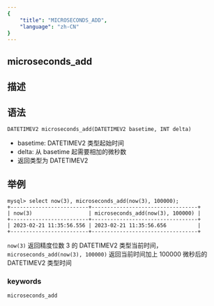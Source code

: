 ```yaml
---
{
    "title": "MICROSECONDS_ADD",
    "language": "zh-CN"
}
---
```


## microseconds_add
## 描述
## 语法

`DATETIMEV2 microseconds_add(DATETIMEV2 basetime, INT delta)`
- basetime: DATETIMEV2 类型起始时间
- delta: 从 basetime 起需要相加的微秒数
- 返回类型为 DATETIMEV2

## 举例
```
mysql> select now(3), microseconds_add(now(3), 100000);
+-------------------------+----------------------------------+
| now(3)                  | microseconds_add(now(3), 100000) |
+-------------------------+----------------------------------+
| 2023-02-21 11:35:56.556 | 2023-02-21 11:35:56.656          |
+-------------------------+----------------------------------+
```
`now(3)` 返回精度位数 3 的 DATETIMEV2 类型当前时间，`microseconds_add(now(3), 100000)` 返回当前时间加上 100000 微秒后的 DATETIMEV2 类型时间

### keywords
    microseconds_add
